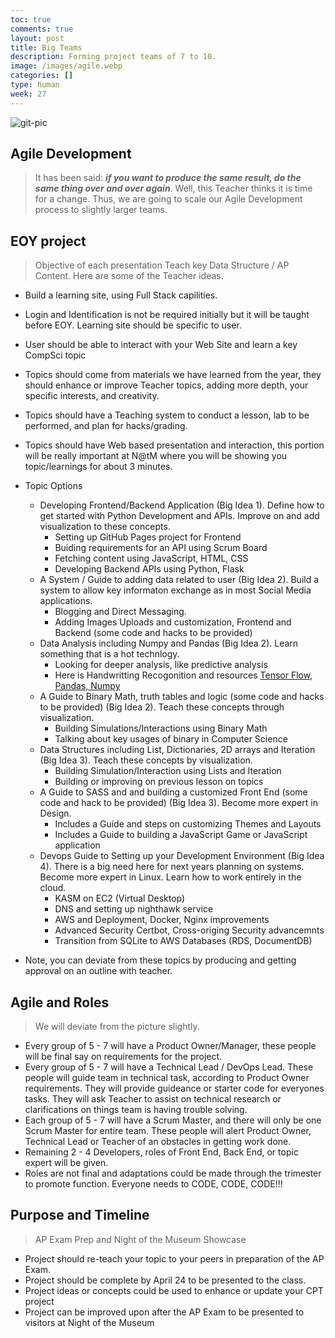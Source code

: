 ```yaml
---
toc: true
comments: true
layout: post
title: Big Teams
description: Forming project teams of 7 to 10.
image: /images/agile.webp
categories: []
type: human
week: 27
---
```


![git-pic]({{site.baseurl}}/images/agile.webp)

## Agile Development
> It has been said: ***if you want to produce the same result, do the same thing over and over again***.  Well, this Teacher thinks it is time for a change.   Thus, we are going to scale our Agile Development process to slightly larger teams.

## EOY project
> Objective of each presentation Teach key Data Structure / AP Content.  Here are some of the Teacher ideas.
- Build a learning site, using Full Stack capilities.  
- Login and Identification is not be required initially but it will be taught before EOY.  Learning site should be specific to user.
- User should be able to interact with your Web Site and learn a key CompSci topic
- Topics should come from materials we have learned from the year, they should enhance or improve Teacher topics, adding more depth, your specific interests, and creativity.
- Topics should have a Teaching system to conduct a lesson, lab to be performed, and plan for hacks/grading.
- Topics should have Web based presentation and interaction, this portion will be really important at N@tM where you will be showing you topic/learnings for about 3 minutes.
- Topic Options
     - Developing Frontend/Backend Application (Big Idea 1).  Define how to get started with Python Development and APIs.  Improve on and add visualization to these concepts.
         - Setting up GitHub Pages project for Frontend
         - Buiding requirements for an API using Scrum Board
         - Fetching content using JavaScript, HTML, CSS
         - Developing Backend APIs using Python, Flask
     - A System / Guide to adding data related to user (Big Idea 2).  Build a system to allow key informaton exchange as in most Social Media applications.
         - Blogging and Direct Messaging.
         - Adding Images Uploads and customization, Frontend and Backend (some code and hacks to be provided) 
     - Data Analysis including Numpy and Pandas (Big Idea 2).  Learn something that is a hot technlogy.
         - Looking for deeper analysis, like predictive analysis
         - Here is Handwritting Recogonition and resources [Tensor Flow, Pandas, Numpy](https://nighthawkcoders.github.io/APCSP/2023/03/18/PBL-neural.html)
     - A Guide to Binary Math, truth tables and logic (some code and hacks to be provided) (Big Idea 2). Teach these concepts through visualization.
         - Building Simulations/Interactions using Binary Math
         - Talking about key usages of binary in Computer Science
     - Data Structures including List, Dictionaries, 2D arrays and Iteration (Big Idea 3). Teach these concepts by visualization.
         - Building Simulation/Interaction using Lists and Iteration
         - Building or improving on previous lesson on topics
     - A Guide to SASS and and building a customized Front End (some code and hack to be provided) (Big Idea 3).  Become more expert in Design.
        - Includes a Guide and steps on customizing Themes and Layouts
        - Includes a Guide to building a JavaScript Game or JavaScript application
     - Devops Guide to Setting up your Development Environment (Big Idea 4).  There is a big need here for next years planning on systems.  Become more expert in Linux.  Learn how to work entirely in the cloud.
        - KASM on EC2 (Virtual Desktop)
        - DNS and setting up nighthawk service
        - AWS and Deployment, Docker, Nginx improvements
        - Advanced Security Certbot, Cross-origing Security advancemnts
        - Transition from SQLite to AWS Databases (RDS, DocumentDB)


- Note, you can deviate from these topics by producing and getting approval on an outline with teacher.

##  Agile and Roles
> We will deviate from the picture slightly.
- Every group of 5 - 7 will have a Product Owner/Manager, these people will be final say on requirements for the project.
- Every group of 5 - 7 will have a Technical Lead / DevOps Lead.  These people will guide team in technical task, according to Product Owner requirements.  They will provide guideance or starter code for everyones tasks.  They will ask Teacher to assist on technical research or clarifications on things team is having trouble solving.
- Each group of 5 - 7 will have a Scrum Master, and there will only be one Scrum Master for entire team.  These people will alert Product Owner, Technical Lead or Teacher of an obstacles in getting work done.  
- Remaining 2 - 4 Developers, roles of Front End, Back End, or topic expert will be given.
- Roles are not final and adaptations could be made through the trimester to promote function.  Everyone needs to CODE, CODE, CODE!!!

## Purpose and Timeline
> AP Exam Prep and Night of the Museum Showcase
- Project should re-teach your topic to your peers in preparation of the AP Exam. 
- Project should be complete by April 24 to be presented to the class.
- Project ideas or concepts could be used to enhance or update your CPT project
- Project can be improved upon after the AP Exam to be presented to visitors at Night of the Museum